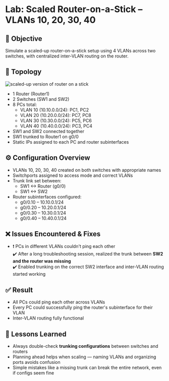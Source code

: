 # Lab: Scaled Router-on-a-Stick – VLANs 10, 20, 30, 40

## 🎯 Objective
Simulate a scaled-up router-on-a-stick setup using 4 VLANs across two switches, with centralized inter-VLAN routing on the router.

## 🧰 Topology
![scaled-up version of router on a stick](https://github.com/user-attachments/assets/81facc41-ef0d-4af2-bd2e-38a36d51d0b3)

- 1 Router (Router1)
- 2 Switches (SW1 and SW2)
- 8 PCs total:
  - VLAN 10 (10.10.0.0/24): PC1, PC2
  - VLAN 20 (10.20.0.0/24): PC7, PC8
  - VLAN 30 (10.30.0.0/24): PC5, PC6
  - VLAN 40 (10.40.0.0/24): PC3, PC4
- SW1 and SW2 connected together
- SW1 trunked to Router1 on g0/0
- Static IPs assigned to each PC and router subinterfaces

## ⚙️ Configuration Overview
- VLANs 10, 20, 30, 40 created on both switches with appropriate names
- Switchports assigned to access mode and correct VLANs
- Trunk link set between:
  - SW1 <-> Router (g0/0)
  - SW1 <-> SW2
- Router subinterfaces configured:
  - g0/0.10 – 10.10.0.1/24
  - g0/0.20 – 10.20.0.1/24
  - g0/0.30 – 10.30.0.1/24
  - g0/0.40 – 10.40.0.1/24

## ❌ Issues Encountered & Fixes
- ❗ PCs in different VLANs couldn't ping each other  
  ✔️ After a long troubleshooting session, realized the trunk between **SW2 and the router was missing**  
  ✔️ Enabled trunking on the correct SW2 interface and inter-VLAN routing started working

## ✅ Result
- All PCs could ping each other across VLANs
- Every PC could successfully ping the router's subinterface for their VLAN
- Inter-VLAN routing fully functional

## 🧠 Lessons Learned
-  Always double-check **trunking configurations** between switches and routers
-  Planning ahead helps when scaling — naming VLANs and organizing ports avoids confusion
-  Simple mistakes like a missing trunk can break the entire network, even if configs seem fine
